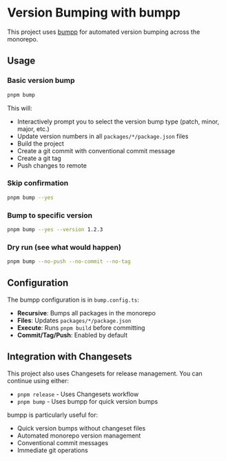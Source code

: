 # Version Bumping with bumpp

This project uses [bumpp](https://www.npmjs.com/package/bumpp) for automated version bumping across the monorepo.

## Usage

### Basic version bump
```bash
pnpm bump
```

This will:
- Interactively prompt you to select the version bump type (patch, minor, major, etc.)
- Update version numbers in all `packages/*/package.json` files
- Build the project
- Create a git commit with conventional commit message
- Create a git tag
- Push changes to remote

### Skip confirmation
```bash
pnpm bump --yes
```

### Bump to specific version
```bash
pnpm bump --yes --version 1.2.3
```

### Dry run (see what would happen)
```bash
pnpm bump --no-push --no-commit --no-tag
```

## Configuration

The bumpp configuration is in `bump.config.ts`:
- **Recursive**: Bumps all packages in the monorepo
- **Files**: Updates `packages/*/package.json`
- **Execute**: Runs `pnpm build` before committing
- **Commit/Tag/Push**: Enabled by default

## Integration with Changesets

This project also uses Changesets for release management. You can continue using either:

- `pnpm release` - Uses Changesets workflow
- `pnpm bump` - Uses bumpp for quick version bumps

bumpp is particularly useful for:
- Quick version bumps without changeset files
- Automated monorepo version management
- Conventional commit messages
- Immediate git operations